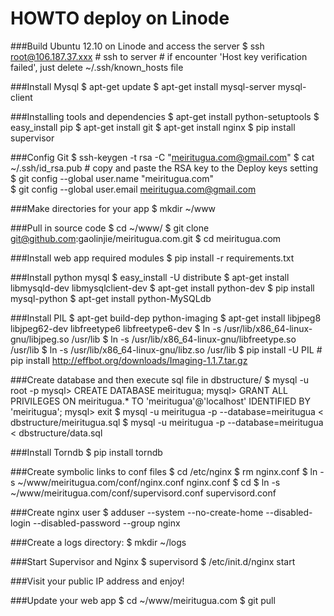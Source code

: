 HOWTO deploy on Linode
======================

###Build Ubuntu 12.10 on Linode and access the server
	$ ssh root@106.187.37.xxx
	# ssh to server
	# if encounter 'Host key verification failed', just delete ~/.ssh/known_hosts file

###Install Mysql
	$ apt-get update
	$ apt-get install mysql-server mysql-client

###Installing tools and dependencies
	$ apt-get install python-setuptools 
	$ easy_install pip 
	$ apt-get install git 
	$ apt-get install nginx 
	$ pip install supervisor 

###Config Git
	$ ssh-keygen -t rsa -C "meiritugua.com@gmail.com"
	$ cat ~/.ssh/id_rsa.pub
	# copy and paste the RSA key to the Deploy keys setting
	$ git config --global user.name "meiritugua.com"  
	$ git config --global user.email meiritugua.com@gmail.com  

###Make directories for your app
	$ mkdir ~/www

###Pull in source code
	$ cd ~/www/
	$ git clone git@github.com:gaolinjie/meiritugua.com.git
	$ cd meiritugua.com

###Install web app required modules
	$ pip install -r requirements.txt

###Install python mysql
	$ easy_install -U distribute
	$ apt-get install libmysqld-dev libmysqlclient-dev
    $ apt-get install python-dev
	$ pip install mysql-python
	$ apt-get install python-MySQLdb

###Install PIL
	$ apt-get build-dep python-imaging 
	$ apt-get install libjpeg8 libjpeg62-dev libfreetype6 libfreetype6-dev
	$ ln -s /usr/lib/x86_64-linux-gnu/libjpeg.so /usr/lib
	$ ln -s /usr/lib/x86_64-linux-gnu/libfreetype.so /usr/lib
	$ ln -s /usr/lib/x86_64-linux-gnu/libz.so /usr/lib
	$ pip install -U PIL
	# pip install http://effbot.org/downloads/Imaging-1.1.7.tar.gz

###Create database and then execute sql file in dbstructure/
	$ mysql -u root -p
	mysql> CREATE DATABASE meiritugua;
	mysql> GRANT ALL PRIVILEGES ON meiritugua.* TO 'meiritugua'@'localhost' IDENTIFIED BY 'meiritugua';
	mysql> exit
	$ mysql -u meiritugua -p --database=meiritugua < dbstructure/meiritugua.sql
	$ mysql -u meiritugua -p --database=meiritugua < dbstructure/data.sql

###Install Torndb
    $ pip install torndb

###Create symbolic links to conf files
	$ cd /etc/nginx 
	$ rm nginx.conf
	$ ln -s ~/www/meiritugua.com/conf/nginx.conf nginx.conf 
	$ cd
	$ ln -s ~/www/meiritugua.com/conf/supervisord.conf supervisord.conf  

###Create nginx user
	$ adduser --system --no-create-home --disabled-login --disabled-password --group nginx 

###Create a logs directory:
	$ mkdir ~/logs 

###Start Supervisor and Nginx
	$ supervisord
	$ /etc/init.d/nginx start

###Visit your public IP address and enjoy!

###Update your web app
	$ cd ~/www/meiritugua.com
	$ git pull

